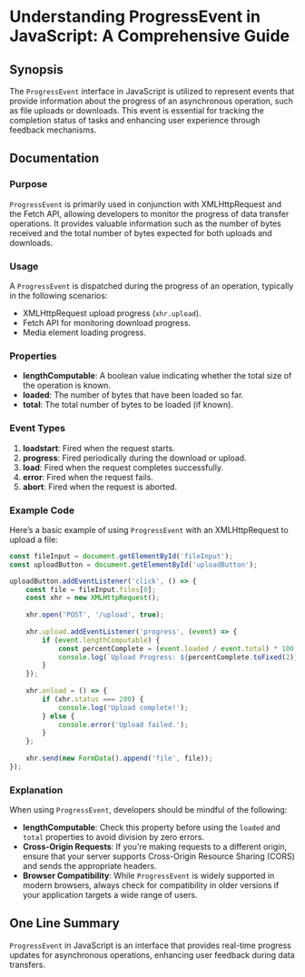 <!--
Meta Description: # Understanding ProgressEvent in JavaScript: A Comprehensive Guide ## Synopsis The `ProgressEvent` interface in JavaScript is utilized to represent ev...
Meta Keywords: progress, upload, progressevent, xhr, event
-->

# Understanding ProgressEvent in JavaScript: A Comprehensive Guide

## Synopsis
The `ProgressEvent` interface in JavaScript is utilized to represent events that provide information about the progress of an asynchronous operation, such as file uploads or downloads. This event is essential for tracking the completion status of tasks and enhancing user experience through feedback mechanisms.

## Documentation

### Purpose
`ProgressEvent` is primarily used in conjunction with XMLHttpRequest and the Fetch API, allowing developers to monitor the progress of data transfer operations. It provides valuable information such as the number of bytes received and the total number of bytes expected for both uploads and downloads.

### Usage
A `ProgressEvent` is dispatched during the progress of an operation, typically in the following scenarios:
- XMLHttpRequest upload progress (`xhr.upload`).
- Fetch API for monitoring download progress.
- Media element loading progress.

### Properties
- **lengthComputable**: A boolean value indicating whether the total size of the operation is known.
- **loaded**: The number of bytes that have been loaded so far.
- **total**: The total number of bytes to be loaded (if known).

### Event Types
1. **loadstart**: Fired when the request starts.
2. **progress**: Fired periodically during the download or upload.
3. **load**: Fired when the request completes successfully.
4. **error**: Fired when the request fails.
5. **abort**: Fired when the request is aborted.

### Example Code
Here’s a basic example of using `ProgressEvent` with an XMLHttpRequest to upload a file:

```javascript
const fileInput = document.getElementById('fileInput');
const uploadButton = document.getElementById('uploadButton');

uploadButton.addEventListener('click', () => {
    const file = fileInput.files[0];
    const xhr = new XMLHttpRequest();
    
    xhr.open('POST', '/upload', true);
    
    xhr.upload.addEventListener('progress', (event) => {
        if (event.lengthComputable) {
            const percentComplete = (event.loaded / event.total) * 100;
            console.log(`Upload Progress: ${percentComplete.toFixed(2)}%`);
        }
    });
    
    xhr.onload = () => {
        if (xhr.status === 200) {
            console.log('Upload complete!');
        } else {
            console.error('Upload failed.');
        }
    };
    
    xhr.send(new FormData().append('file', file));
});
```

### Explanation
When using `ProgressEvent`, developers should be mindful of the following:
- **lengthComputable**: Check this property before using the `loaded` and `total` properties to avoid division by zero errors.
- **Cross-Origin Requests**: If you're making requests to a different origin, ensure that your server supports Cross-Origin Resource Sharing (CORS) and sends the appropriate headers.
- **Browser Compatibility**: While `ProgressEvent` is widely supported in modern browsers, always check for compatibility in older versions if your application targets a wide range of users.

## One Line Summary
`ProgressEvent` in JavaScript is an interface that provides real-time progress updates for asynchronous operations, enhancing user feedback during data transfers.